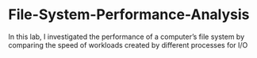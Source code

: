 # File-System-Performance-Analysis
In this lab, I investigated the performance of a computer’s file system by comparing the speed of workloads created by different processes for I/O
